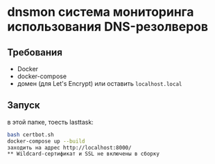 # dnsmon система мониторинга использования DNS-резолверов

## Требования

- Docker
- docker-compose
- домен (для Let's Encrypt) или оставить `localhost.local`

## Запуск
в этой папке, тоесть lasttask:
```bash
bash certbot.sh
docker-compose up --build
заходить на адрес http://localhost:8000/
** Wildcard‑сертификат и SSL не включены в сборку

